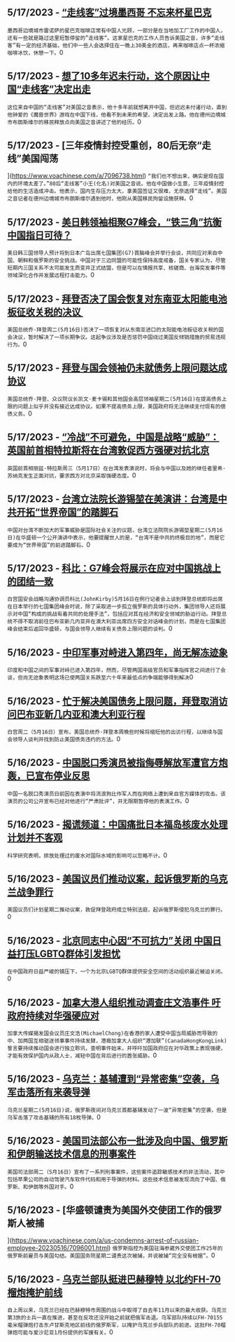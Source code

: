 
  ## 5/17/2023 - [“走线客”过境墨西哥 不忘来杯星巴克](https://www.voachinese.com/a/7096748.html)
 ```墨西哥边境城市雷诺萨的星巴克咖啡店常有中国人光顾，一部分是在当地加工厂工作的中国人，还有一些就是路过这里短暂停留的”走线客“。这家星巴克的工作人员告诉美国之音，许多“走线客”有一定的经济基础，他们中一些人会选择住在一晚上30美金的酒店，再来咖啡店点一杯浓缩咖啡冰饮，休憩一下。```0
  ## 5/17/2023 - [想了10多年迟未行动，这个原因让中国“走线客”决定出走](https://www.voachinese.com/a/7096740.html)
 ```这位来自中国的“走线客”对美国之音表示，他十多年前就想离开中国，但迟迟未付诸行动，直到他钟爱的《魔兽世界》游戏在中国下线，他看不到未来的希望，决定出发上路。他在德州边境城市布朗斯维尔的移民释放点向美国之音讲述了他的经历。```0
  ## 5/17/2023 - [三年疫情封控受重创，80后无奈“走线”美国闯荡 
](https://www.voachinese.com/a/7096738.html)
 ```“我们也不想出来，确实是现在国内的环境太差了。”80后“走线客”小王(化名)对美国之音说。他在中国做小生意，三年疫情封控给他的生活造成冲击。他表示，国内生存压力太大，拿美国签证又很难，无奈选择“走线”。美国之音记者在德州边境城市布朗斯维尔遇到他时，他刚从美国移民拘留设施获释。```0
  ## 5/17/2023 - [美日韩领袖相聚G7峰会，“铁三角”抗衡中国指日可待？ ](https://www.voachinese.com/a/closer-military-ties-between-tokyo-and-seoul-chinas-new-headach/7096169.html)
 ```美日韩三国领导人预计将到日本广岛出席七国集团(G7)首脑峰会并举行会谈，共同应对来自中国、朝鲜和俄罗斯的安全挑战。中国对于三边同盟的可能性保持高度戒备，国关专家认为，尽管短期内三国关系不太可能发生质变并正式结盟，但是可以在情报共享、核磋商、台海突发事件等领域深化合作并发展远程打击能力。```0
  ## 5/17/2023 - [拜登否决了国会恢复对东南亚太阳能电池板征收关税的决议 ](https://www.voachinese.com/a/biden-vetoes-bid-by-congress-to-reinstate-tariffs-on-solar-panel-imports-from-se-asia-20230516/7096654.html)
 ```美国总统乔·拜登周二(5月16日)否决了一项恢复对从东南亚进口的太阳能电池板征收关税的国会决议，暂时解决了一项长期争议。这起争议涉及是否惩罚中国绕过美国反倾销措施的贸易违规行为。```0
  ## 5/17/2023 - [拜登与国会领袖仍未就债务上限问题达成协议](https://www.voachinese.com/a/biden-congressional-leaders-fail-again-to-reach-agreement-on-debt-ceiling-20230516/7096626.html)
 ```美国总统乔·拜登、众议院议长凯文·麦卡锡和其他国会高层领袖星期二(5月16日)在提高债务上限的问题上似乎并没有接近达成协议。如果不提高债务上限，美国政府将无法继续支付现有的偿债义务。```0
  ## 5/17/2023 - [“冷战”不可避免，中国是战略“威胁”：英国前首相特拉斯将在台湾敦促西方强硬对抗北京](https://www.voachinese.com/a/in-taiwan-uk-s-ex-pm-urges-west-to-confront-cold-war-with-china-20230516/7096637.html)
 ```英国前首相丽兹·特拉斯周三（5月17日）在台湾发表演说时，将会与中国以及她的继任者里希·苏纳克发生正面对抗，要求西方对北京采取强硬态度。```0
  ## 5/17/2023 - [台湾立法院长游锡堃在美演讲：台湾是中共开拓“世界帝国”的踏脚石](https://www.voachinese.com/a/president-of-taiwan-parliament-said-taiwan-is-stepping-stone-for-ccp-plan-to-rule-the-world-20230516/7096617.html)
 ```中国对台湾不断加大的军事威胁是国际社会关注的议题，台湾立法院院长游锡堃星期二(5月16日)在华盛顿一个公开演讲中表示，他要提醒世人的是，“台湾不是中共的终极目的地”，而是它要成为“世界帝国”的前进踏脚石。```0
  ## 5/17/2023 - [科比：G7峰会将展示在应对中国挑战上的团结一致](https://www.voachinese.com/a/us-g7-summit-china-russia-ukraine-20230516/7096243.html)
 ```白宫国安会战略沟通协调员科比(JohnKirby)5月16日在例行记者会上谈到拜登总统即将出席在日本举行的七国集团峰会时说，除了采取进一步孤立俄罗斯的具体行动外，集团领导人还将展示对中国“构成的挑战有着共同的处理手法”，包括应对其在经济和安全领域的胁迫行动。拜登总统不得不取消前往巴布亚新几内亚并在澳大利亚出席四方安全对话峰会的计划，而是在七国集团峰会结束后返回华盛顿，与国会领导人继续有关债务上限问题的谈判。```0
  ## 5/16/2023 - [中印军事对峙进入第四年，尚无解冻迹象](https://www.voachinese.com/a/india-china-military-standoff-enters-fourth-year-without-sign-of-thaw-20230516/7096242.html)
 ```印度和中国之间的军事对峙已进入第四年，然而，尽管两国高级官员和军事指挥官之间进行了会谈，但尚无迹象表明这场已使两国关系跌至六十年来最低点的争端能够得到解决```0
  ## 5/16/2023 - [忙于解决美国债务上限问题，拜登取消访问巴布亚新几内亚和澳大利亚行程](https://www.voachinese.com/a/in-talks-over-u-s-debt-ceiling-biden-cancel-png-australia-trips-20230516/7096237.html)
 ```白宫周二（5月16日）宣布，美国总统乔·拜登本周晚些时候将缩短他的出访行程，以继续与国会领导人谈判并找到防止美国债务违约的方法。```0
  ## 5/16/2023 - [中国脱口秀演员被指侮辱解放军遭官方炮轰，已宣布停业反思](https://www.voachinese.com/a/chinese-standup-comedian-denounced-20230516/7096209.html)
 ```中国一名脱口秀演员日前因在表演中将流浪狗比作军人而在网络上遭到来自官方媒体的攻击。该演员的公司公开宣布已经对他进行“严肃批评”，并无限期暂停他的表演工作。```0
  ## 5/16/2023 - [揭谎频道：中国痛批日本福岛核废水处理计划并不客观](https://www.voachinese.com/a/fact-check-fukushima-wastewater-china/7096070.html)
 ```科学研究表明，排放处理过的废水对国际水域的影响可以忽略不计。```0
  ## 5/16/2023 - [美国议员们推动议案，起诉俄罗斯的乌克兰战争罪行](https://www.voachinese.com/a/legislation-to-prosecute-russian-war-crimes-20230516/7096186.html)
 ```美国议员们计划星期二推动议案，敦促拜登政府成立特别法庭，起诉俄罗斯侵犯乌克兰的罪行。```0
  ## 5/16/2023 - [北京同志中心因“不可抗力”关闭 中国日益打压LGBTQ群体引发担忧](https://www.voachinese.com/a/beijing-lgbt-center-shuttered-as-crackdown-grows-in-china-20230516/7096120.html)
 ```在中国政府日益严峻的镇压下，一个为北京LGBTQ群体提供安全空间的活动组织最近被迫关闭。```0
  ## 5/16/2023 - [加拿大港人组织推动调查庄文浩事件 吁政府持续对华强硬应对](https://www.voachinese.com/a/group-of-hk-canadians-urges-for-consistency-in-tougher-foreign-policy-against-chinas-interference-20230516/7095975.html)
 ```加拿大传媒揭发国会议员庄文浩(MichaelChong)在香港的家人遭受中国当局威胁而导致的中、加两国互相驱逐领事事件持续发酵，港裔加拿大人组织“港加联”(CanadaHongKongLink)誓言要持续推动国会进行独立聆讯，查明事件始末，并呼吁加国政府应在对华政策上表现强硬，才能有效保护国内从政人士，减轻中国在背后进行的嚣张威胁。```0
  ## 5/16/2023 - [乌克兰：基辅遭到“异常密集”空袭，乌军击落所有来袭导弹](https://www.voachinese.com/a/latest-in-ukraine-exceptional-russian-attack-targets-kyiv-but-all-18-missiles-shot-down-/7096069.html)
 ```乌克兰星期二(5月16日)说，俄罗斯夜间对乌克兰首都基辅发动了一波“异常密集”的空袭，但是乌军击落了攻击基辅的所有18枚导弹。```0
  ## 5/16/2023 - [美国司法部公布一批涉及向中国、俄罗斯和伊朗输送技术信息的刑事案件](https://www.voachinese.com/a/us-announces-criminal-cases-involving-flow-of-technology-information-to-russia-china-and-iran-20230516/7096080.html)
 ```美国司法部周二（5月16日）宣布了一系列刑事案件，这些案件追踪敏感技术的非法流动，其中包括苹果公司的自动驾驶汽车软件代码和用于导弹的材料。这些技术信息被发现流向了中国、俄罗斯、和伊朗等外国对手。```0
  ## 5/16/2023 - [华盛顿谴责为美国外交使团工作的俄罗斯人被捕

](https://www.voachinese.com/a/us-condemns-arrest-of-russian-employee-20230516/7096001.html)
 ```俄罗斯指控为美国驻海参崴外交使团工作25年的俄罗斯前雇员与美国勾结。美国国务院星期二谴责这次被捕，并说被捕“完全没有根据”。```0
  ## 5/16/2023 - [乌克兰部队挺进巴赫穆特  以北约FH-70榴炮掩护前线](https://www.voachinese.com/a/ukrainian-troops-fire-at-russian-positions-in-eastern-luhansk-region-20230517/7096047.html)
 ```自上周以来，乌克兰已经在巴赫穆特市周围的战斗中取得了自去年11月以来的最大收获。乌克兰第3旅的士兵一直在推进，甚至在反攻还没开始之前就把俄军击退。乌军部队持续以FH-70155毫米榴弹炮打击东卢甘斯克地区前线的俄罗斯军，以掩护乌克兰步兵部队的前进。这批FH-70榴弹炮可能与爱沙尼亚1月份提供的军援有关。```0
